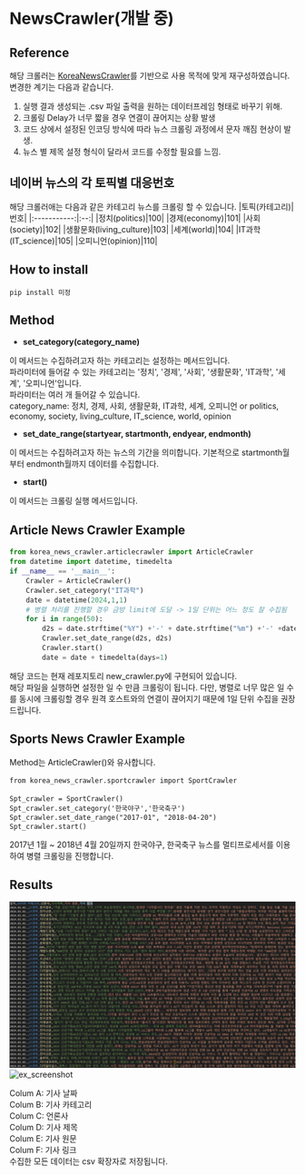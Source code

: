 # NewsCrawler(개발 중)

## Reference
해당 크롤러는 [KoreaNewsCrawler](https://github.com/lumyjuwon/KoreaNewsCrawler)를 기반으로 사용 목적에 맞게 재구성하였습니다.
변경한 계기는 다음과 같습니다.  
  1. 실행 결과 생성되는 .csv 파일 출력을 원하는 데이터프레임 형태로 바꾸기 위해.
  2. 크롤링 Delay가 너무 짧을 경우 연결이 끊어지는 상황 발생
  3. 코드 상에서 설정된 인코딩 방식에 따라 뉴스 크롤링 과정에서 문자 깨짐 현상이 발생.
  4. 뉴스 별 제목 설정 형식이 달라서 코드를 수정할 필요를 느낌.


## 네이버 뉴스의 각 토픽별 대응번호
해당 크롤러애는 다음과 같은 카테고리 뉴스를 크롤링 할 수 있습니다.
|토픽(카테고리)|번호|
|:-----------:|:--:|
|정치(politics)|100|
|경제(economy)|101|
|사회(society)|102|
|생활문화(living_culture)|103|
|세계(world)|104|
|IT과학(IT_science)|105|
|오피니언(opinion)|110|
  
## How to install
    pip install 미정
    
## Method

* **set_category(category_name)**
  
 이 메서드는 수집하려고자 하는 카테고리는 설정하는 메서드입니다.  
 파라미터에 들어갈 수 있는 카테고리는 '정치', '경제', '사회', '생활문화', 'IT과학', '세계', '오피니언'입니다.  
 파라미터는 여러 개 들어갈 수 있습니다.  
 category_name: 정치, 경제, 사회, 생활문화, IT과학, 세계, 오피니언 or politics, economy, society, living_culture, IT_science, world, opinion
  
* **set_date_range(startyear, startmonth, endyear, endmonth)**
  
 이 메서드는 수집하려고자 하는 뉴스의 기간을 의미합니다. 기본적으로 startmonth월부터 endmonth월까지 데이터를 수집합니다.
  
* **start()**
  
 이 메서드는 크롤링 실행 메서드입니다.
  
## Article News Crawler Example
```python
from korea_news_crawler.articlecrawler import ArticleCrawler
from datetime import datetime, timedelta
if __name__ == '__main__':
    Crawler = ArticleCrawler()
    Crawler.set_category("IT과학")
    date = datetime(2024,1,1)
    # 병렬 처리를 진행할 경우 금방 limit에 도달 -> 1일 단위는 어느 정도 잘 수집됨
    for i in range(50):
        d2s = date.strftime("%Y") +'-' + date.strftime("%m") +'-' +date.strftime("%d")
        Crawler.set_date_range(d2s, d2s)
        Crawler.start()
        date = date + timedelta(days=1)
```
  해당 코드는 현재 레포지토리 new_crawler.py에 구현되어 있습니다.  
  해당 파일을 실행하면 설정한 일 수 만큼 크롤링이 됩니다.
  다만, 병렬로 너무 많은 일 수를 동시에 크롤링할 경우 원격 호스트와의 연결이 끊어지기 때문에 1일 단위 수집을 권장드립니다.

## Sports News Crawler Example 
  Method는 ArticleCrawler()와 유사합니다.
```
from korea_news_crawler.sportcrawler import SportCrawler 

Spt_crawler = SportCrawler()
Spt_crawler.set_category('한국야구','한국축구')
Spt_crawler.set_date_range("2017-01", "2018-04-20")
Spt_crawler.start()
```
  2017년 1월 ~ 2018년 4월 20일까지 한국야구, 한국축구 뉴스를 멀티프로세서를 이용하여 병렬 크롤링을 진행합니다.
  
## Results
 ![ex_screenshot](./img/article_result.PNG)
 ![ex_screenshot](./img/sport_resultimg.PNG)
 
 Colum A: 기사 날짜  
 Colum B: 기사 카테고리  
 Colum C: 언론사  
 Colum D: 기사 제목  
 Colum E: 기사 원문  
 Colum F: 기사 링크  
 수집한 모든 데이터는 csv 확장자로 저장됩니다.
